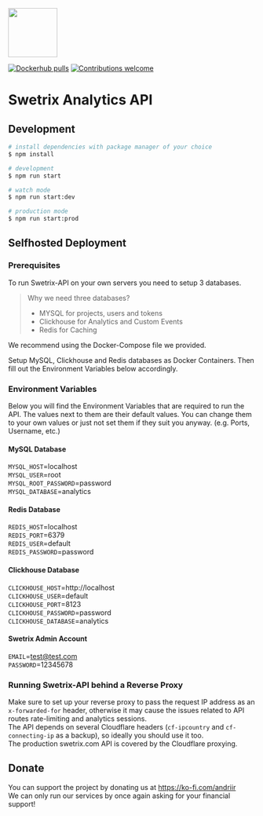 <img src="https://swetrix.com/assets/logo_blue.svg" alt="" height="100" />

[![Dockerhub pulls](https://img.shields.io/docker/pulls/swetrix/swetrix-api.svg?style=flat)](https://hub.docker.com/r/swetrix/swetrix-api)
[![Contributions welcome](https://img.shields.io/badge/contributions-welcome-brightgreen.svg?style=flat)](https://github.com/swetrix/swetrix-api/issues)

# Swetrix Analytics API

## Development

```bash
# install dependencies with package manager of your choice
$ npm install

# development
$ npm run start

# watch mode
$ npm run start:dev

# production mode
$ npm run start:prod
```

## Selfhosted Deployment

### Prerequisites

To run Swetrix-API on your own servers you need to setup 3 databases.

> Why we need three databases?
>
> - MYSQL for projects, users and tokens
> - Clickhouse for Analytics and Custom Events
> - Redis for Caching

We recommend using the Docker-Compose file we provided.

Setup MySQL, Clickhouse and Redis databases as Docker Containers.
Then fill out the Environment Variables below accordingly.

### Environment Variables

Below you will find the Environment Variables that are required to run the API. The values next to them are their default values. You can change them to your own values or just not set them if they suit you anyway. (e.g. Ports, Username, etc.)


#### MySQL Database

`MYSQL_HOST`=localhost\
`MYSQL_USER`=root\
`MYSQL_ROOT_PASSWORD`=password\
`MYSQL_DATABASE`=analytics

#### Redis Database

`REDIS_HOST`=localhost\
`REDIS_PORT`=6379\
`REDIS_USER`=default\
`REDIS_PASSWORD`=password

#### Clickhouse Database

`CLICKHOUSE_HOST`=http://localhost \
`CLICKHOUSE_USER`=default\
`CLICKHOUSE_PORT`=8123\
`CLICKHOUSE_PASSWORD`=password\
`CLICKHOUSE_DATABASE`=analytics

#### Swetrix Admin Account

`EMAIL`=test@test.com\
`PASSWORD`=12345678

### Running Swetrix-API behind a Reverse Proxy

Make sure to set up your reverse proxy to pass the request IP address as an `x-forwarded-for` header, otherwise it may cause the issues related to API routes rate-limiting and analytics sessions.\
The API depends on several Cloudflare headers (`cf-ipcountry` and `cf-connecting-ip` as a backup), so ideally you should use it too.\
The production swetrix.com API is covered by the Cloudflare proxying.

## Donate
You can support the project by donating us at https://ko-fi.com/andriir \
We can only run our services by once again asking for your financial support!
